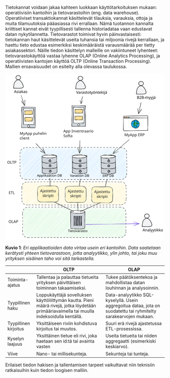 Tietokannat voidaan jakaa kahteen luokkaan käyttötarkoituksen mukaan: operatiivisiin kantoihin ja tietovarastoihin (eng. data warehouse). Operatiiviset transaktiokannat käsittelevät tilauksia, varauksia, ottoja ja muita tilamuutoksia pääasiassa rivi errallaan. Nämä tuotannon kannalta kriittiset kannat eivät tyypillisesti tallenna historiadataa vaan edustavat datan nykytilannetta. Tietovarastot toimivat hyvin päinvastaisesti: tietokannan haut käsittelevät useita tuhansia tai miljoonia rivejä kerrallaan, ja haettu tieto edustaa esimerkiksi keskimääräistä varausmäärää per tietty asiakassektori. Näille tiedon käsittelyn malleille on vakiintuneet lyhenteet: tietovarastokäyttöä vastaa lyhenne OLAP (Online Analytics Processing), ja operatiivisten kantojen käyttöä OLTP (Online Transaction Processing). Mallien eroavaisuudet on esitelty alla olevassa taulukossa.

![olap-varastosofta](../images/olap-varastosofta.svg)

**Kuvio 1**: *Eri applikaatioiden data virtaa usein eri kantoihin. Data saatetaan kerätysti yhteen tietovarastoon, jotta analyytikko, ylin johto, tai joku muu yrityksen sisäinen taho voi sitä tarkastella.*

|                       | OLTP                                                         | OLAP                                                         |
| --------------------- | ------------------------------------------------------------ | ------------------------------------------------------------ |
| Toiminta-ajatus       | Tallentaa ja palauttaa tietueita yrityksen päivittäisen toiminnan takaamiseksi. | Tukee päätöksentekoa ja mahdollistaa datan louhinnan ja analysoinnin. |
| Tyypillinen haku      | Loppukäyttäjä sovelluksen käyttöliittymän kautta. Pieni määrä rivejä, jotka löydetään primääriavaimella tai muulla indeksoidulla kentällä. | Data-analyytikko SQL-kyselyllä. Usein aggregoitua dataa, jota on suodatettu tai ryhmitelty sarakearvojen mukaan. |
| Tyypillinen kirjoitus | Yksittäiseen riviin kohdistuva  kirjoitus tai muutos.        | Suuri erä rivejä ajastetussa ETL-prosessissa.                |
| Kyselyn laajuus       | Yksittäinen tietue eli rivi, joka haetaan sen id:tä tai avainta vasten | Useita tietueita tai niiden aggregaatti (esimerkiski keskiarvo). |
| Viive                 | Nano- tai millisekunteja.                                    | Sekunteja tai tunteja.                                       |

Erilaiset tiedon hakisen ja tallentamisen tarpeet vaikuttavat niin teknisiin ratkaisuihin kuin tiedon loogisen malliin.
